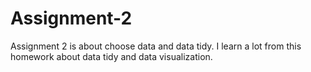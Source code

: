 # Assignment-2

Assignment 2 is about choose data and data tidy. 
I learn a lot from this homework about data tidy and data visualization.
